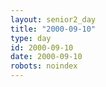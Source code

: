 ```yaml
---
layout: senior2_day
title: "2000-09-10"
type: day
id: 2000-09-10
date: 2000-09-10
robots: noindex
---
```


